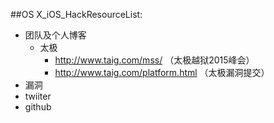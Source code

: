 ##OS X_iOS_HackResourceList:
* 团队及个人博客
  * 太极
    * http://www.taig.com/mss/ （太极越狱2015峰会）
    * http://www.taig.com/platform.html （太极漏洞提交）
* 漏洞
* twiiter
* github

